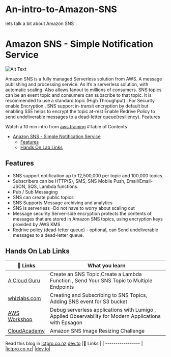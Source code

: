 # An-intro-to-Amazon-SNS
lets talk a bit about Amazon SNS



# Amazon SNS - Simple Notification Service
![Alt Text](https://dev-to-uploads.s3.amazonaws.com/uploads/articles/uw7q7dbd1o672f6phtkx.png)

Amazon SNS is a fully managed Serverless solution from AWS. A message publishing and processing service. As it’s a serverless solution, with automatic scaling. Also allows fanout to millions of consumers. SNS topics can be an event topic and consumers can subscribe to that topic.
It is recommended to use a standard topic (High Throughput) . For Security enable Encryption , SNS support in-transit encryption by default but enabling SSE helps to encrypt the topic at-rest
Enable Redrive Policy to send undeliverable messages to a dead-letter queue(resiliency).
Features

Watch a 10 min intro from [aws.training](https://www.aws.training/Details/Video?id=15881 )
#Table of Contents
- [Anazon SNS - Simple Notification Service](#anazon-sns---simple-notification-service)
  - [Features](#features)
  - [Hands On Lab Links](#hands-on-lab-links)

## Features
- SNS support notification up to 12,500,000 per topic and 100,000 topics.
- Subscribers can be HTTP(S), SMS, SNS Mobile Push, Email/Email-JSON, SQS, Lambda functions.
- Pub / Sub Messaging
- SNS can create public topics
- SNS Supports Message archiving and analytics
- SNS is serverless –Do not have to worry about scaling out
- Message security Server-side encryption protects the contents of messages that are stored in Amazon SNS topics, using encryption keys provided by AWS KMS
- Redrive policy (dead-letter queue) - optional, can Send undeliverable messages to a dead-letter queue.

## Hands On Lab Links 
|🔗 Links            | What you learn                                                               |
| ----------------- | ------------------------------------------------------------------ |
| [A Cloud Guru](https://acloudguru.com/hands-on-labs/creating-and-subscribing-to-aws-sns-topics )| Create an SNS Topic,Create a Lambda Function , Send Your SNS Topic to Multiple Endpoints|
| [whizlabs.com]( https://play.whizlabs.com/site/task_details?task_id=32&quest_id=37 ) |Creating and Subscribing to SNS Topics, Adding SNS event for S3 bucket |
| [AWS Workshop](https://awsworkshop.io/tags/sns/) | Debug serverless applications with Lumigo , Applied Observability for Modern Applications with Epsagon |
|[CloudAcademy](https://cloudacademy.com/) | Amazon SNS Image Resizing Challenge|


Read this blog in
[ictpro.co.nz](https://ictpro.co.nz/2021/09/26/an-intro-to-amazon-simple-notification-service-sns/)
[dev.to](https://dev.to/aws-builders/amazon-simple-notification-service-sns-4gf7)
|🔗 Links            |
| ----------------- |
|[ictpro.co.nz](https://ictpro.co.nz/2021/09/26/an-intro-to-amazon-simple-notification-service-sns/)|
|[dev.to](https://dev.to/aws-builders/amazon-simple-notification-service-sns-4gf7)|
